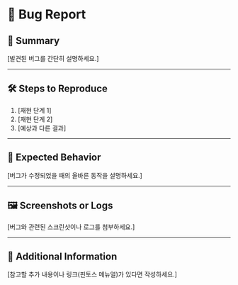 # 🐞 Bug Report

## 📝 Summary
[발견된 버그를 간단히 설명하세요.]

---

## 🛠 Steps to Reproduce
1. [재현 단계 1]
2. [재현 단계 2]
3. [예상과 다른 결과]

---

## 🤔 Expected Behavior
[버그가 수정되었을 때의 올바른 동작을 설명하세요.]

---

## 🖼 Screenshots or Logs
[버그와 관련된 스크린샷이나 로그를 첨부하세요.]

---

## 🔗 Additional Information
[참고할 추가 내용이나 링크(핀토스 메뉴얼)가 있다면 작성하세요.]
